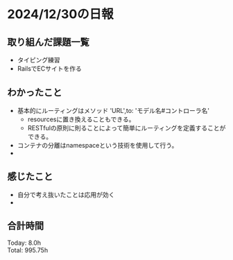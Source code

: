 # 2024/12/30の日報
## 取り組んだ課題一覧
* タイピング練習
*  RailsでECサイトを作る
## わかったこと
* 基本的にルーティングはメソッド 'URL',to: 'モデル名#コントローラ名'
  *  resourcesに置き換えることもできる。
  *  RESTfulの原則に則ることによって簡単にルーティングを定義することができる。
*  コンテナの分離はnamespaceという技術を使用して行う。
*     
## 感じたこと
* 自分で考え抜いたことは応用が効く
* 
## 合計時間  
Today: 8.0h<br>
Total: 995.75h
